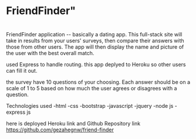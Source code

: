 # FriendFinder"
#
FriendFinder application -- basically a dating app. This full-stack site will take in results from your users' surveys, then compare their answers with those from other users. The app will then display the name and picture of the user with the best overall match. 

used Express to handle routing. this app deplyed to Heroku so other users can fill it out.

the survey  have 10 questions of your choosing. Each answer should be on a scale of 1 to 5 based on how much the user agrees or disagrees with a question.


Technologies used
-html
-css
-bootstrap
-javascript
-jquery
-node js
-express js


here is deployed Heroku link 
and Github Repository link https://github.com/gezahegnw/friend-finder 



